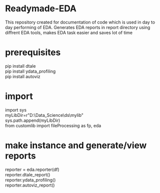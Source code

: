 # Readymade-EDA
This repository created for documentation of code which is used in day to day performing of EDA. Generates EDA reports in report directory using diffrent EDA tools, makes EDA task easier and saves lot of time

# prerequisites
pip install dtale  
pip install ydata_profiling   
pip install autoviz   

# import 
import sys   
myLibDir=r"D:\Data_Science\ds\mylib"   
sys.path.append(myLibDir)   
from customlib import fileProcessing as fp, eda   

# make instance and generate/view reports
reporter = eda.reporter(df)   
reporter.dtale_report()   
reporter.ydata_profiling()   
reporter.autoviz_report()   
  
